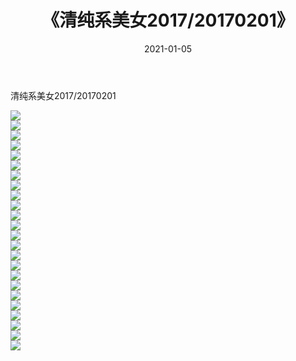 ﻿---
layout: post
title:  《清纯系美女2017/20170201》
date:   2021-01-05
img: http://img.660000.xyz/Sharelink/清纯系美女/2017/20170201/000.jpg
categories: [美女, 清纯, 唯美]
---

清纯系美女2017/20170201

 ![](http://img.660000.xyz/Sharelink/清纯系美女/2017/20170201/001.jpg) <br>![](http://img.660000.xyz/Sharelink/清纯系美女/2017/20170201/002.jpg) <br>![](http://img.660000.xyz/Sharelink/清纯系美女/2017/20170201/003.jpg) <br>![](http://img.660000.xyz/Sharelink/清纯系美女/2017/20170201/004.jpg) <br>![](http://img.660000.xyz/Sharelink/清纯系美女/2017/20170201/005.jpg) <br>![](http://img.660000.xyz/Sharelink/清纯系美女/2017/20170201/006.jpg) <br>![](http://img.660000.xyz/Sharelink/清纯系美女/2017/20170201/007.jpg) <br>![](http://img.660000.xyz/Sharelink/清纯系美女/2017/20170201/008.jpg) <br>![](http://img.660000.xyz/Sharelink/清纯系美女/2017/20170201/009.jpg) <br>![](http://img.660000.xyz/Sharelink/清纯系美女/2017/20170201/010.jpg) <br>![](http://img.660000.xyz/Sharelink/清纯系美女/2017/20170201/011.jpg) <br>![](http://img.660000.xyz/Sharelink/清纯系美女/2017/20170201/012.jpg) <br>![](http://img.660000.xyz/Sharelink/清纯系美女/2017/20170201/013.jpg) <br>![](http://img.660000.xyz/Sharelink/清纯系美女/2017/20170201/014.jpg) <br>![](http://img.660000.xyz/Sharelink/清纯系美女/2017/20170201/015.jpg) <br>![](http://img.660000.xyz/Sharelink/清纯系美女/2017/20170201/016.jpg) <br>![](http://img.660000.xyz/Sharelink/清纯系美女/2017/20170201/017.jpg) <br>![](http://img.660000.xyz/Sharelink/清纯系美女/2017/20170201/018.jpg) <br>![](http://img.660000.xyz/Sharelink/清纯系美女/2017/20170201/019.jpg) <br>![](http://img.660000.xyz/Sharelink/清纯系美女/2017/20170201/020.jpg) <br>![](http://img.660000.xyz/Sharelink/清纯系美女/2017/20170201/021.jpg) <br>![](http://img.660000.xyz/Sharelink/清纯系美女/2017/20170201/022.jpg) <br>![](http://img.660000.xyz/Sharelink/清纯系美女/2017/20170201/023.jpg) <br>![](http://img.660000.xyz/Sharelink/清纯系美女/2017/20170201/024.jpg) <br>